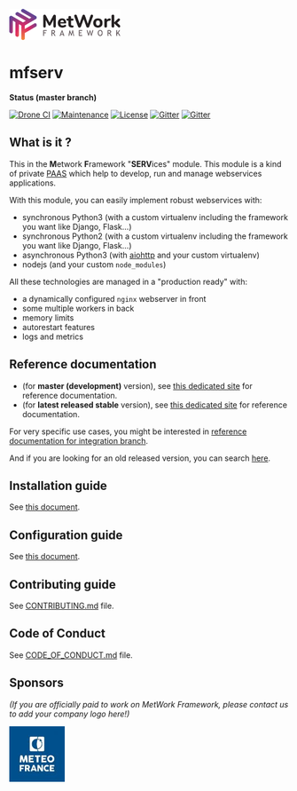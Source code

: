 [![logo](https://raw.githubusercontent.com/metwork-framework/resources/master/logos/metwork-white-logo-small.png)](http://www.metwork-framework.org)
# mfserv

[//]: # (automatically generated from https://github.com/metwork-framework/resources/blob/master/cookiecutter/_%7B%7Bcookiecutter.repo%7D%7D/README.md)

**Status (master branch)**



[![Drone CI](http://metwork-framework.org:8000/api/badges/metwork-framework/mfserv/status.svg)](http://metwork-framework.org:8000/metwork-framework/mfserv)
[![Maintenance](https://github.com/metwork-framework/resources/blob/master/badges/maintained.svg)]()
[![License](https://github.com/metwork-framework/resources/blob/master/badges/bsd.svg)]()
[![Gitter](https://github.com/metwork-framework/resources/blob/master/badges/community-en.svg)](https://gitter.im/metwork-framework/community-en?utm_source=badge&utm_medium=badge&utm_campaign=pr-badge)
[![Gitter](https://github.com/metwork-framework/resources/blob/master/badges/community-fr.svg)](https://gitter.im/metwork-framework/community-fr?utm_source=badge&utm_medium=badge&utm_campaign=pr-badge)


[//]: # (TABLE_OF_CONTENTS_PLACEHOLDER)

## What is it ?

This in the **M**etwork **F**ramework "**SERV**ices" module. This module is a kind of private [PAAS](https://en.wikipedia.org/wiki/Platform_as_a_service) which help to develop, run and manage
webservices applications.

With this module, you can easily implement robust webservices with:

- synchronous Python3 (with a custom virtualenv including the framework you want like Django, Flask...)
- synchronous Python2 (with a custom virtualenv including the framework you want like Django, Flask...)
- asynchronous Python3 (with [aiohttp](https://aiohttp.readthedocs.io/) and your custom virtualenv)
- nodejs (and your custom `node_modules`)

All these technologies are managed in a "production ready" with:

- a dynamically configured `nginx` webserver in front
- some multiple workers in back
- memory limits
- autorestart features
- logs and metrics








## Reference documentation

- (for **master (development)** version), see [this dedicated site](http://metwork-framework.org/pub/metwork/continuous_integration/docs/master/mfserv/) for reference documentation.
- (for **latest released stable** version), see [this dedicated site](http://metwork-framework.org/pub/metwork/releases/docs/stable/mfserv/) for reference documentation.

For very specific use cases, you might be interested in
[reference documentation for integration branch](http://metwork-framework.org/pub/metwork/continuous_integration/docs/integration/mfserv/).

And if you are looking for an old released version, you can search [here](http://metwork-framework.org/pub/metwork/releases/docs/).

## Installation guide

See [this document](.metwork-framework/install_a_metwork_package.md).


## Configuration guide

See [this document](.metwork-framework/configure_a_metwork_package.md).



## Contributing guide

See [CONTRIBUTING.md](CONTRIBUTING.md) file.



## Code of Conduct

See [CODE_OF_CONDUCT.md](CODE_OF_CONDUCT.md) file.



## Sponsors

*(If you are officially paid to work on MetWork Framework, please contact us to add your company logo here!)*

[![logo](https://raw.githubusercontent.com/metwork-framework/resources/master/sponsors/meteofrance-small.jpeg)](http://www.meteofrance.com)
